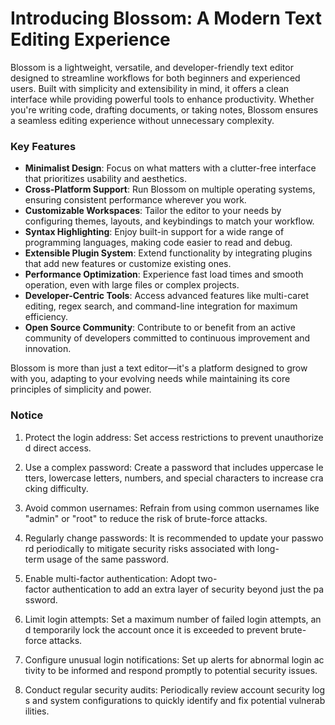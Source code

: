 # Introducing Blossom: A Modern Text Editing Experience

Blossom is a lightweight, versatile, and developer-friendly text editor designed to streamline workflows for both beginners and experienced users. Built with simplicity and extensibility in mind, it offers a clean interface while providing powerful tools to enhance productivity. Whether you're writing code, drafting documents, or taking notes, Blossom ensures a seamless editing experience without unnecessary complexity.

### Key Features

- **Minimalist Design**: Focus on what matters with a clutter-free interface that prioritizes usability and aesthetics.
- **Cross-Platform Support**: Run Blossom on multiple operating systems, ensuring consistent performance wherever you work.
- **Customizable Workspaces**: Tailor the editor to your needs by configuring themes, layouts, and keybindings to match your workflow.
- **Syntax Highlighting**: Enjoy built-in support for a wide range of programming languages, making code easier to read and debug.
- **Extensible Plugin System**: Extend functionality by integrating plugins that add new features or customize existing ones.
- **Performance Optimization**: Experience fast load times and smooth operation, even with large files or complex projects.
- **Developer-Centric Tools**: Access advanced features like multi-caret editing, regex search, and command-line integration for maximum efficiency.
- **Open Source Community**: Contribute to or benefit from an active community of developers committed to continuous improvement and innovation.

Blossom is more than just a text editor—it's a platform designed to grow with you, adapting to your evolving needs while maintaining its core principles of simplicity and power.

### Notice

1.  Protect the login address: Set access restrictions to prevent unauthorized direct access.
    
2.  Use a complex password: Create a password that includes uppercase letters, lowercase letters, numbers, and special characters to increase cracking difficulty.
    
3.  Avoid common usernames: Refrain from using common usernames like "admin" or "root" to reduce the risk of brute-force attacks.
    
4.  Regularly change passwords: It is recommended to update your password periodically to mitigate security risks associated with long-term usage of the same password.
    
5.  Enable multi-factor authentication: Adopt two-factor authentication to add an extra layer of security beyond just the password.
    
6.  Limit login attempts: Set a maximum number of failed login attempts, and temporarily lock the account once it is exceeded to prevent brute-force attacks.
    
7.  Configure unusual login notifications: Set up alerts for abnormal login activity to be informed and respond promptly to potential security issues.
    
8.  Conduct regular security audits: Periodically review account security logs and system configurations to quickly identify and fix potential vulnerabilities.
        